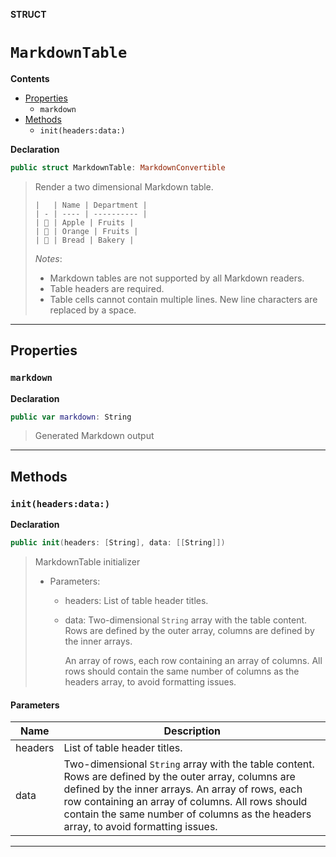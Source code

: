 **STRUCT**
# `MarkdownTable`

**Contents**
- [Properties](#properties)
  - `markdown`
- [Methods](#methods)
  - `init(headers:data:)`

**Declaration**
```swift
public struct MarkdownTable: MarkdownConvertible
```



> Render a two dimensional Markdown table.
>
>     |   | Name | Department |
>     | - | ---- | ---------- |
>     | 🍏 | Apple | Fruits |
>     | 🍊 | Orange | Fruits |
>     | 🥖 | Bread | Bakery |
>
> *Notes*:
> - Markdown tables are not supported by all Markdown readers.
> - Table headers are required.
> - Table cells cannot contain multiple lines. New line characters are replaced by a space.

--------------------

## Properties
### `markdown`

**Declaration**
```swift
public var markdown: String
```



> Generated Markdown output

--------------------


## Methods
### `init(headers:data:)`

**Declaration**
```swift
public init(headers: [String], data: [[String]])
```



> MarkdownTable initializer
>
> - Parameters:
>   - headers: List of table header titles.
>   - data: Two-dimensional `String` array with the table content. Rows are defined by
>        the outer array, columns are defined by the inner arrays.
>
>        An array of rows, each row containing an array of columns. All rows should contain the same
>        number of columns as the headers array, to avoid formatting issues.

#### Parameters
| Name | Description |
| ---- | ----------- |
| headers | List of table header titles. |
| data | Two-dimensional `String` array with the table content. Rows are defined by the outer array, columns are defined by the inner arrays. An array of rows, each row containing an array of columns. All rows should contain the same number of columns as the headers array, to avoid formatting issues. |

--------------------
